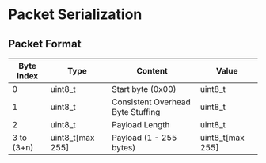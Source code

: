 # Packet Serialization

## Packet Format

| Byte Index | Type | Content                           | Value   |
|   -    |-   | --------------------------------- | ------- |
| 0        |  uint8_t | Start byte (0x00)                 | uint8_t |
| 1         |  uint8_t| Consistent Overhead Byte Stuffing | uint8_t |
| 2          | uint8_t| Payload Length                    | uint8_t |
| 3 to (3+n)  | uint8_t[max 255]       | Payload (1 - 255 bytes)   | uint8_t[max 255]         |
